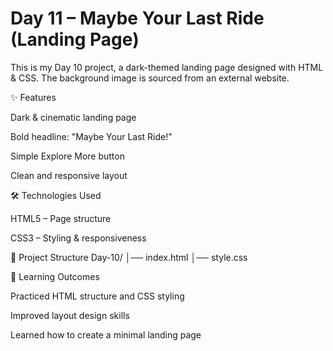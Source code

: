 ﻿# Day 11 – Maybe Your Last Ride (Landing Page)

This is my Day 10 project, a dark-themed landing page designed with HTML & CSS.
The background image is sourced from an external website.

✨ Features

Dark & cinematic landing page

Bold headline: "Maybe Your Last Ride!"

Simple Explore More button

Clean and responsive layout

🛠️ Technologies Used

HTML5 – Page structure

CSS3 – Styling & responsiveness

📂 Project Structure
Day-10/
│── index.html
│── style.css

🎯 Learning Outcomes

Practiced HTML structure and CSS styling

Improved layout design skills

Learned how to create a minimal landing page


